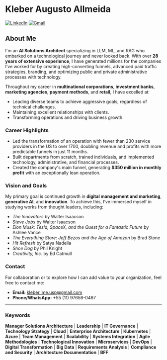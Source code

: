 # Kleber Augusto Allmeida

[![LinkedIn](https://img.shields.io/badge/LinkedIn-0077B5?style=for-the-badge&logo=linkedin&logoColor=white)](https://www.linkedin.com/in/kleberaugustosantos/) 
[![Gmail](https://img.shields.io/badge/Gmail-D14836?style=for-the-badge&logo=gmail&logoColor=white)](mailto:kleber.ime.usp@gmail.com)

## About Me

I'm an **AI Solutions Architect** specializing in LLM, ML, and RAG who embarked on a technological journey and never looked back. With over **28 years of extensive experience**, I have generated millions for the companies I’ve worked for by creating high-converting funnels, advanced paid traffic strategies, branding, and optimizing public and private administrative processes with technology.

Throughout my career in **multinational corporations**, **investment banks**, **marketing agencies**, **payment methods**, and **retail**, I have excelled at:
- Leading diverse teams to achieve aggressive goals, regardless of technical challenges.
- Maintaining excellent relationships with clients.
- Transforming operations and driving business growth.

### Career Highlights
- Led the transformation of an operation with fewer than 230 service providers in the US to over 1700, doubling revenue and profits with more predictable funnels in just 11 months.
- Built departments from scratch, trained individuals, and implemented technology, administrative, and financial processes.
- Created the company's main funnel, generating **$350 million in monthly profit** with an exceptionally lean operation.

### Vision and Goals
My primary goal is continued growth in **digital management and marketing**, **generative AI**, and **innovation**. To achieve this, I’ve immersed myself in studying works from thought leaders, including:
- *The Innovators* by Walter Isaacson
- *Steve Jobs* by Walter Isaacson
- *Elon Musk: Tesla, SpaceX, and the Quest for a Fantastic Future* by Ashlee Vance
- *The Everything Store: Jeff Bezos and the Age of Amazon* by Brad Stone
- *Hit Refresh* by Satya Nadella
- *Shoe Dog* by Phil Knight
- *Creativity, Inc.* by Ed Catmull

### Contact
For collaboration or to explore how I can add value to your organization, feel free to contact me:

- **Email:** [kleber.ime.usp@gmail.com](mailto:kleber.ime.usp@gmail.com)
- **Phone/WhatsApp:** +55 (11) 97656-0467

---

### Keywords
**Manager Solutions Architecture** | **Leadership** | **IT Governance** | **Technology Strategy** | **Cloud** | **Enterprise Architecture** | **Kubernetes** | **Azure** | **Team Management** | **Scalability** | **Systems Integration** | **Agile Methodologies** | **Technological Innovation** | **Microservices** | **DevOps** | **Digital Transformation** | **Big Data** | **Requirements Analysis** | **Compliance and Security** | **Architecture Documentation** | **BFF**
